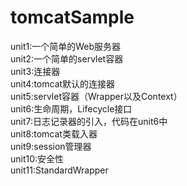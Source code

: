 # tomcatSample
unit1:一个简单的Web服务器  
unit2:一个简单的servlet容器  
unit3:连接器  
unit4:tomcat默认的连接器  
unit5:servlet容器（Wrapper以及Context）  
unit6:生命周期，Lifecycle接口  
unit7:日志记录器的引入，代码在unit6中  
unit8:tomcat类载入器  
unit9:session管理器  
unit10:安全性  
unit11:StandardWrapper  
